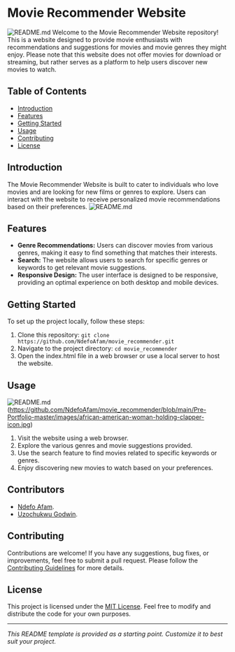 # Movie Recommender Website

![README.md](https://github.com/NdefoAfam/movie_recommender/blob/main/Pre-Portfolio-master/images/medium-shot-woman-holding-remote.jpg)
Welcome to the Movie Recommender Website repository! This is a website designed to provide movie enthusiasts with recommendations and suggestions for movies and movie genres they might enjoy. Please note that this website does not offer movies for download or streaming, but rather serves as a platform to help users discover new movies to watch.

## Table of Contents

- [Introduction](#introduction)
- [Features](#features)
- [Getting Started](#getting-started)
- [Usage](#usage)
- [Contributing](#contributing)
- [License](#license)

## Introduction

The Movie Recommender Website is built to cater to individuals who love movies and are looking for new films or genres to explore. Users can interact with the website to receive personalized movie recommendations based on their preferences.
![README.md](https://github.com/NdefoAfam/movie_recommender/blob/main/Pre-Portfolio-master/images/artist-young-man-mad-beard.jpg)


## Features

- **Genre Recommendations:** Users can discover movies from various genres, making it easy to find something that matches their interests.
- **Search:** The website allows users to search for specific genres or keywords to get relevant movie suggestions.
- **Responsive Design:** The user interface is designed to be responsive, providing an optimal experience on both desktop and mobile devices.

## Getting Started

To set up the project locally, follow these steps:

1. Clone this repository: `git clone https://github.com/NdefoAfam/movie_recommender.git`
2. Navigate to the project directory: `cd movie_recommender`
3. Open the index.html file in a web browser or use a local server to host the website.

## Usage

![README.md](https://github.com/NdefoAfam/movie_recommender/blob/main/Pre-Portfolio-master/images/artist-young-man-mad-beard.jpg)(https://github.com/NdefoAfam/movie_recommender/blob/main/Pre-Portfolio-master/images/african-american-woman-holding-clapper-icon.jpg)
1. Visit the website using a web browser.
2. Explore the various genres and movie suggestions provided.
3. Use the search feature to find movies related to specific keywords or genres.
4. Enjoy discovering new movies to watch based on your preferences.

## Contributors

- [Ndefo Afam](https://github.com/NdefoAfam).
- [Uzochukwu Godwin](https://github.com/UzochukwuGodwin).

## Contributing

Contributions are welcome! If you have any suggestions, bug fixes, or improvements, feel free to submit a pull request. Please follow the [Contributing Guidelines](CONTRIBUTING.md) for more details.

## License

This project is licensed under the [MIT License](LICENSE). Feel free to modify and distribute the code for your own purposes.

---

_This README template is provided as a starting point. Customize it to best suit your project._
